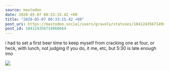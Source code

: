```yaml
---
source: mastodon
date: 2020-05-07 00:33:15.42 +00
title: "2020-05-07 00:33:15.42 +00"
post_uri: https://mastodon.social/users/gravely/statuses/104124356714960664
post_id: 104124356714960664
---
```

i had to set a first beer time to keep myself from cracking one at four, or heck, with lunch, not judging if you do, it me, etc, but 5:30 is late enough imo


![](/images/28373797.jpg)

